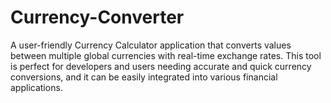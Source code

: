 # Currency-Converter
A user-friendly Currency Calculator application that converts values between multiple global currencies with real-time exchange rates. This tool is perfect for developers and users needing accurate and quick currency conversions, and it can be easily integrated into various financial applications.
